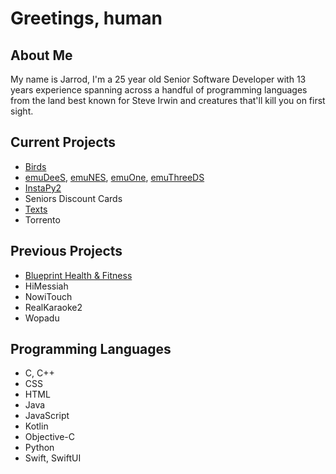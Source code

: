 # Greetings, human

## About Me
My name is Jarrod, I'm a 25 year old Senior Software Developer with 13 years experience spanning across a handful of programming languages from the land best known for Steve Irwin and creatures that'll kill you on first sight.

## Current Projects
- [Birds](https://texts.com)
- [emuDeeS](https://github.com/emuplace/emudees), [emuNES](https://github.com/emuplace/emunes), [emuOne](https://github.com/emuplace/emuone), [emuThreeDS](https://github.com/emuplace/emuthreeds)
- [InstaPy2](https://github.com/instapy2/instapy2)
- Seniors Discount Cards
- [Texts](https://texts.com)
- Torrento

## Previous Projects
- [Blueprint Health & Fitness](https://apps.apple.com/au/app/blueprint-health-fitness/id1504024859)
- HiMessiah
- NowiTouch
- RealKaraoke2
- Wopadu

## Programming Languages
- C, C++
- CSS
- HTML
- Java
- JavaScript
- Kotlin
- Objective-C
- Python
- Swift, SwiftUI

<!--
**official-antique/official-antique** is a ✨ _special_ ✨ repository because its `README.md` (this file) appears on your GitHub profile.

Here are some ideas to get you started:

- 🔭 I’m currently working on ...
- 🌱 I’m currently learning ...
- 👯 I’m looking to collaborate on ...
- 🤔 I’m looking for help with ...
- 💬 Ask me about ...
- 📫 How to reach me: ...
- 😄 Pronouns: ...
- ⚡ Fun fact: ...
-->
